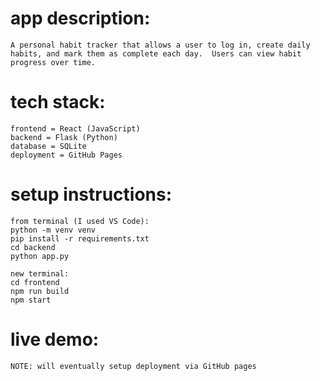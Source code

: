 # app description:

    A personal habit tracker that allows a user to log in, create daily habits, and mark them as complete each day.  Users can view habit progress over time.

# tech stack:

    frontend = React (JavaScript)
    backend = Flask (Python)
    database = SQLite
    deployment = GitHub Pages

# setup instructions:

    from terminal (I used VS Code):
    python -m venv venv
    pip install -r requirements.txt
    cd backend
    python app.py

    new terminal:
    cd frontend
    npm run build
    npm start

# live demo:

    NOTE: will eventually setup deployment via GitHub pages
